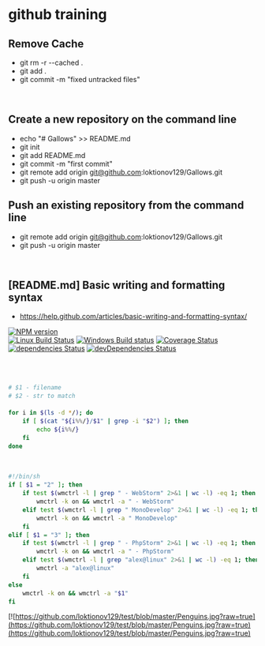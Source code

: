 # github training
## Remove Cache <BR/>
* git rm -r --cached . <BR/>
* git add . <BR/>
* git commit -m "fixed untracked files" <BR/>
<BR/>

## Create a new repository on the command line <BR/>
* echo "# Gallows" >> README.md <BR/>
* git init <BR/>
* git add README.md <BR/>
* git commit -m "first commit" <BR/>
* git remote add origin git@github.com:loktionov129/Gallows.git <BR/>
* git push -u origin master <BR/>
## Push an existing repository from the command line <BR/>
* git remote add origin git@github.com:loktionov129/Gallows.git <BR/>
* git push -u origin master <BR/>
 <BR/>

## [README.md] Basic writing and formatting syntax
+ https://help.github.com/articles/basic-writing-and-formatting-syntax/

[![NPM version](https://img.shields.io/npm/v/uncss.svg)](https://www.npmjs.com/package/uncss)  
[![Linux Build Status](https://img.shields.io/travis/giakki/uncss/master.svg?label=Linux%20build)](https://travis-ci.org/giakki/uncss)
[![Windows Build status](https://img.shields.io/appveyor/ci/giakki/uncss/master.svg?label=Windows%20build)](https://ci.appveyor.com/project/giakki/uncss/branch/master)
[![Coverage Status](https://img.shields.io/coveralls/giakki/uncss.svg)](https://coveralls.io/r/giakki/uncss?branch=master)  
[![dependencies Status](https://img.shields.io/david/giakki/uncss.svg)](https://david-dm.org/giakki/uncss)
[![devDependencies Status](https://img.shields.io/david/dev/giakki/uncss.svg)](https://david-dm.org/giakki/uncss?type=dev)

<br><br>
```bash
# $1 - filename
# $2 - str to match

for i in $(ls -d */); do
	if [ $(cat "${i%%/}/$1" | grep -i "$2") ]; then
		echo ${i%%/}
	fi
done
```

<br>

```bash
#!/bin/sh
if [ $1 = "2" ]; then
    if test $(wmctrl -l | grep " - WebStorm" 2>&1 | wc -l) -eq 1; then 
        wmctrl -k on && wmctrl -a " - WebStorm"
    elif test $(wmctrl -l | grep " MonoDevelop" 2>&1 | wc -l) -eq 1; then 
        wmctrl -k on && wmctrl -a " MonoDevelop"
    fi
elif [ $1 = "3" ]; then
    if test $(wmctrl -l | grep " - PhpStorm" 2>&1 | wc -l) -eq 1; then 
        wmctrl -k on && wmctrl -a " - PhpStorm"
    elif test $(wmctrl -l | grep "alex@linux" 2>&1 | wc -l) -eq 1; then 
        wmctrl -a "alex@linux"
    fi
else
    wmctrl -k on && wmctrl -a "$1"
fi
```

[![https://github.com/loktionov129/test/blob/master/Penguins.jpg?raw=true](https://github.com/loktionov129/test/blob/master/Penguins.jpg?raw=true)(https://github.com/loktionov129/test/blob/master/Penguins.jpg?raw=true)  
